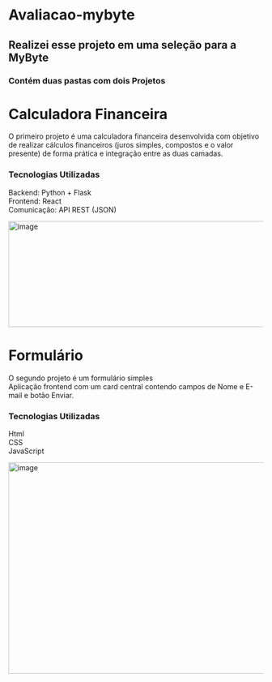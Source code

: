 # Avaliacao-mybyte
## Realizei esse projeto em uma seleção para a MyByte
### Contém duas pastas com dois Projetos

# Calculadora Financeira
O primeiro projeto é uma calculadora financeira desenvolvida com objetivo de realizar cálculos financeiros (juros simples, compostos e o valor presente) de forma prática e integração entre as duas camadas.

### Tecnologias Utilizadas
Backend: Python + Flask <br>
Frontend: React<br>
Comunicação: API REST (JSON)

<img width="621" height="209" alt="image" src="https://github.com/user-attachments/assets/89de2fa9-b495-4ef7-acb6-38a8ab58daf9" />

# Formulário
O segundo projeto é um formulário simples <br>
Aplicação frontend com um card central contendo campos de Nome e E-mail e botão Enviar.
<br>

### Tecnologias Utilizadas
Html <br>
CSS <br>
JavaScript

<img width="751" height="417" alt="image" src="https://github.com/user-attachments/assets/8682c139-ad70-428d-9c55-f64eba37f610" />

